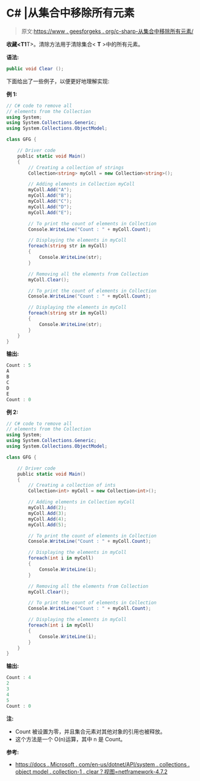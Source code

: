 # C# |从集合中移除所有元素

> 原文:[https://www . geesforgeks . org/c-sharp-从集合中移除所有元素/](https://www.geeksforgeeks.org/c-sharp-remove-all-elements-from-the-collectiont/)

**收藏<T1**T>。清除方法用于清除集合< **T** >中的所有元素。

**语法:**

```cs
public void Clear ();

```

下面给出了一些例子，以便更好地理解实现:

**例 1:**

```cs
// C# code to remove all
// elements from the Collection
using System;
using System.Collections.Generic;
using System.Collections.ObjectModel;

class GFG {

    // Driver code
    public static void Main()
    {
        // Creating a collection of strings
        Collection<string> myColl = new Collection<string>();

        // Adding elements in Collection myColl
        myColl.Add("A");
        myColl.Add("B");
        myColl.Add("C");
        myColl.Add("D");
        myColl.Add("E");

        // To print the count of elements in Collection
        Console.WriteLine("Count : " + myColl.Count);

        // Displaying the elements in myColl
        foreach(string str in myColl)
        {
            Console.WriteLine(str);
        }

        // Removing all the elements from Collection
        myColl.Clear();

        // To print the count of elements in Collection
        Console.WriteLine("Count : " + myColl.Count);

        // Displaying the elements in myColl
        foreach(string str in myColl)
        {
            Console.WriteLine(str);
        }
    }
}
```

**输出:**

```cs
Count : 5
A
B
C
D
E
Count : 0

```

**例 2:**

```cs
// C# code to remove all
// elements from the Collection
using System;
using System.Collections.Generic;
using System.Collections.ObjectModel;

class GFG {

    // Driver code
    public static void Main()
    {
        // Creating a collection of ints
        Collection<int> myColl = new Collection<int>();

        // Adding elements in Collection myColl
        myColl.Add(2);
        myColl.Add(3);
        myColl.Add(4);
        myColl.Add(5);

        // To print the count of elements in Collection
        Console.WriteLine("Count : " + myColl.Count);

        // Displaying the elements in myColl
        foreach(int i in myColl)
        {
            Console.WriteLine(i);
        }

        // Removing all the elements from Collection
        myColl.Clear();

        // To print the count of elements in Collection
        Console.WriteLine("Count : " + myColl.Count);

        // Displaying the elements in myColl
        foreach(int i in myColl)
        {
            Console.WriteLine(i);
        }
    }
}
```

**输出:**

```cs
Count : 4
2
3
4
5
Count : 0

```

**注:**

*   Count 被设置为零，并且集合元素对其他对象的引用也被释放。
*   这个方法是一个 O(n)运算，其中 n 是 Count。

**参考:**

*   [https://docs . Microsoft . com/en-us/dotnet/API/system . collections . object model . collection-1 . clear？视图=netframework-4.7.2](https://docs.microsoft.com/en-us/dotnet/api/system.collections.objectmodel.collection-1.clear?view=netframework-4.7.2)